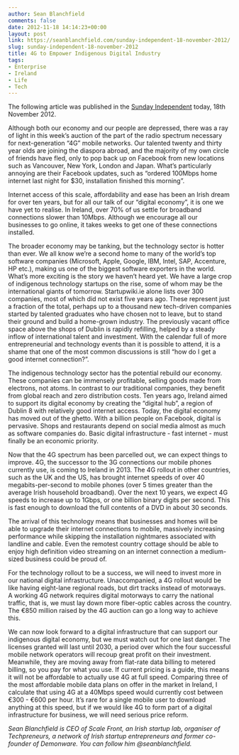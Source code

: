 ```yaml
---
author: Sean Blanchfield
comments: false
date: 2012-11-18 14:14:23+00:00
layout: post
link: https://seanblanchfield.com/sunday-independent-18-november-2012/
slug: sunday-independent-18-november-2012
title: 4G to Empower Indigenous Digital Industry
tags:
- Enterprise
- Ireland
- Life
- Tech
---
```


The following article was published in the [Sunday Independent](www.independent.ie) today, 18th November 2012.

Although both our economy and our people are depressed, there was a ray of light in this week’s auction of the part of the radio spectrum necessary for next-generation “4G” mobile networks. Our talented twenty and thirty year olds are joining the diaspora abroad, and the majority of my own circle of friends have fled, only to pop back up on Facebook from new locations such as Vancouver, New York, London and Japan. What’s particularly annoying are their Facebook updates, such as “ordered 100Mbps home internet last night for $30, installation finished this morning”.

<!-- more -->

Internet access of this scale, affordability and ease has been an Irish dream for over ten years, but for all our talk of our “digital economy”, it is one we have yet to realise. In Ireland, over 70% of us settle for broadband connections slower than 10Mbps. Although we encourage all our businesses to go online, it takes weeks to get one of these connections installed.


The broader economy may be tanking, but the technology sector is hotter than ever. We all know we’re a second home to many of the world’s top software companies (Microsoft, Apple, Google, IBM, Intel, SAP, Accenture, HP etc.), making us one of the biggest software exporters in the world. What’s more exciting is the story we haven’t heard yet. We have a large crop of indigenous technology startups on the rise, some of whom may be the international giants of tomorrow. Startupwiki.ie alone lists over 300 companies, most of which did not exist five years ago. These represent just a fraction of the total, perhaps up to a thousand new tech-driven companies started by talented graduates who have chosen not to leave, but to stand their ground and build a home-grown industry. The previously vacant office space above the shops of Dublin is rapidly refilling, helped by a steady inflow of international talent and investment. With the calendar full of more entrepreneurial and technology events than it is possible to attend, it is a shame that one of the most common discussions is still “how do I get a good internet connection?”.

The indigenous technology sector has the potential rebuild our economy. These companies can be immensely profitable, selling goods made from electrons, not atoms. In contrast to our traditional companies, they benefit from global reach and zero distribution costs. Ten years ago, Ireland aimed to support its digital economy by creating the “digital hub”, a region of Dublin 8 with relatively good internet access. Today, the digital economy has moved out of the ghetto. With a billion people on Facebook, digital is pervasive. Shops and restaurants depend on social media almost as much as software companies do. Basic digital infrastructure - fast internet - must finally be an economic priority.

Now that the 4G spectrum has been parcelled out, we can expect things to improve. 4G, the successor to the 3G connections our mobile phones currently use, is coming to Ireland in 2013. The 4G rollout in other countries, such as the UK and the US, has brought internet speeds of over 40 megabits-per-second to mobile phones (over 5 times greater than the average Irish household broadband). Over the next 10 years, we expect 4G speeds to increase up to 1Gbps, or one billion binary digits per second. This is fast enough to download the full contents of a DVD in about 30 seconds.

The arrival of this technology means that businesses and homes will be able to upgrade their internet connections to mobile, massively increasing performance while skipping the installation nightmares associated with landline and cable. Even the remotest country cottage should be able to enjoy high definition video streaming on an internet connection a medium-sized business could be proud of.

For the technology rollout to be a success, we will need to invest more in our national digital infrastructure. Unaccompanied, a 4G rollout would be like having eight-lane regional roads, but dirt tracks instead of motorways. A working 4G network requires digital motorways to carry the national traffic, that is, we must lay down more fiber-optic cables across the country. The €850 million raised by the 4G auction can go a long way to achieve this.

We can now look forward to a digital infrastructure that can support our indigenous digital economy, but we must watch out for one last danger. The licenses granted will last until 2030, a period over which the four successful mobile network operators will recoup great profit on their investment. Meanwhile, they are moving away from flat-rate data billing to metered billing, so you pay for what you use. If current pricing is a guide, this means it will not be affordable to actually use 4G at full speed. Comparing three of the most affordable mobile data plans on offer in the market in Ireland, I calculate that using 4G at a 40Mbps speed would currently cost between €300 - €600 per hour. It’s rare for a single mobile user to download anything at this speed, but if we would like 4G to form part of a digital infrastructure for business, we will need serious price reform.

_Sean Blanchfield is CEO of Scale Front, an Irish startup lab, organiser of Techpreneurs, a network of Irish startup entrepreneurs and former co-founder of Demonware. You can follow him @seanblanchfield._